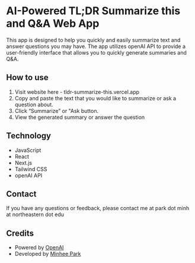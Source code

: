 # AI-Powered TL;DR Summarize this and Q&A Web App

This app is designed to help you quickly and easily summarize text and answer questions you may have.
The app utilizes openAI API to provide a user-friendly interface that allows you to quickly generate summaries and Q&A.

## How to use

1. Visit website here - tldr-summarize-this.vercel.app
2. Copy and paste the text that you would like to summarize or ask a question about.
3. Click “Summarize” or "Ask button.
4. View the generated summary or answer the question

## Technology

- JavaScript
- React
- Next.js
- Tailwind CSS
- openAI API

## Contact

If you have any questions or feedback, please contact me at park dot minh at northeastern dot edu

## Credits

- Powered by [OpenAI](https://openai.com/)
- Developed by [Minhee Park](https://github.com/erinmhpark)
